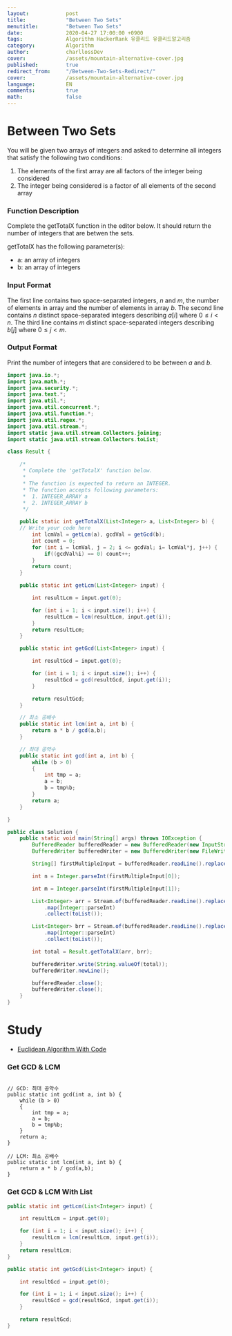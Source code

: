 ```yaml
---
layout:            post
title:             "Between Two Sets"
menutitle:         "Between Two Sets"
date:              2020-04-27 17:00:00 +0900
tags:              Algorithm HackerRank 유클리드 유클리드알고리즘
category:          Algorithm
author:            charllossDev
cover:             /assets/mountain-alternative-cover.jpg
published:         true
redirect_from:     "/Between-Two-Sets-Redirect/"
cover:             /assets/mountain-alternative-cover.jpg
language:          EN
comments:          true
math:			   false
---
```


# Between Two Sets
You will be given two arrays of integers and asked to determine all integers that satisfy the following two conditions:

1. The elements of the first array are all factors of the integer being considered
2. The integer being considered is a factor of all elements of the second array


### Function Description

Complete the getTotalX function in the editor below. It should return the number of integers that are betwen the sets.

getTotalX has the following parameter(s):

* a: an array of integers
* b: an array of integers


### Input Format
The first line contains two space-separated integers, $n$ and $m$, the number of elements in array  and the number of elements in array $b$.
The second line contains $n$ distinct space-separated integers describing $a[i]$ where $0 \le i < n$.
The third line contains $m$ distinct space-separated integers describing $b[j]$ where $0 \le j < m$.

### Output Format

Print the number of integers that are considered to be between $a$ and $b$.

```java
import java.io.*;
import java.math.*;
import java.security.*;
import java.text.*;
import java.util.*;
import java.util.concurrent.*;
import java.util.function.*;
import java.util.regex.*;
import java.util.stream.*;
import static java.util.stream.Collectors.joining;
import static java.util.stream.Collectors.toList;

class Result {

    /*
     * Complete the 'getTotalX' function below.
     *
     * The function is expected to return an INTEGER.
     * The function accepts following parameters:
     *  1. INTEGER_ARRAY a
     *  2. INTEGER_ARRAY b
     */

    public static int getTotalX(List<Integer> a, List<Integer> b) {
    // Write your code here
        int lcmVal = getLcm(a), gcdVal = getGcd(b);
        int count = 0;
        for (int i = lcmVal, j = 2; i <= gcdVal; i= lcmVal*j, j++) {
            if((gcdVal%i) == 0) count++;
        }
        return count;
    }

    public static int getLcm(List<Integer> input) {

        int resultLcm = input.get(0);

        for (int i = 1; i < input.size(); i++) {
            resultLcm = lcm(resultLcm, input.get(i));
        }    
        return resultLcm;
    }

    public static int getGcd(List<Integer> input) {

        int resultGcd = input.get(0);

        for (int i = 1; i < input.size(); i++) {
            resultGcd = gcd(resultGcd, input.get(i));
        }

        return resultGcd;
    }

    // 최소 공배수
    public static int lcm(int a, int b) {
        return a * b / gcd(a,b);
    }

    // 최대 공약수
    public static int gcd(int a, int b) {
        while (b > 0)
        {
            int tmp = a;
            a = b;
            b = tmp%b;
        }
        return a;
    }

}

public class Solution {
    public static void main(String[] args) throws IOException {
        BufferedReader bufferedReader = new BufferedReader(new InputStreamReader(System.in));
        BufferedWriter bufferedWriter = new BufferedWriter(new FileWriter(System.getenv("OUTPUT_PATH")));

        String[] firstMultipleInput = bufferedReader.readLine().replaceAll("\\s+$", "").split(" ");

        int n = Integer.parseInt(firstMultipleInput[0]);

        int m = Integer.parseInt(firstMultipleInput[1]);

        List<Integer> arr = Stream.of(bufferedReader.readLine().replaceAll("\\s+$", "").split(" "))
            .map(Integer::parseInt)
            .collect(toList());

        List<Integer> brr = Stream.of(bufferedReader.readLine().replaceAll("\\s+$", "").split(" "))
            .map(Integer::parseInt)
            .collect(toList());

        int total = Result.getTotalX(arr, brr);

        bufferedWriter.write(String.valueOf(total));
        bufferedWriter.newLine();

        bufferedReader.close();
        bufferedWriter.close();
    }
}
```

# Study
* [Euclidean Algorithm With Code](/algorithm/euclidean-algorithms.md)


### Get GCD & LCM

```

// GCD: 최대 공약수
public static int gcd(int a, int b) {
    while (b > 0)
    {
        int tmp = a;
        a = b;
        b = tmp%b;
    }
    return a;
}

// LCM: 최소 공배수
public static int lcm(int a, int b) {
    return a * b / gcd(a,b);
}
```

### Get GCD & LCM With List

```java
public static int getLcm(List<Integer> input) {

    int resultLcm = input.get(0);

    for (int i = 1; i < input.size(); i++) {
        resultLcm = lcm(resultLcm, input.get(i));
    }    
    return resultLcm;
}

public static int getGcd(List<Integer> input) {

    int resultGcd = input.get(0);

    for (int i = 1; i < input.size(); i++) {
        resultGcd = gcd(resultGcd, input.get(i));
    }

    return resultGcd;
}
```
